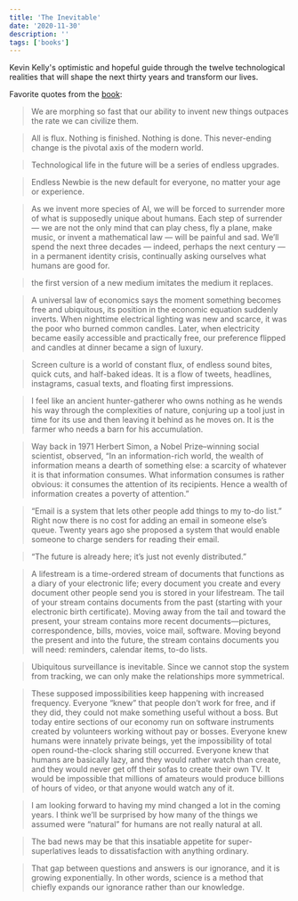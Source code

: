 ```yaml
---
title: 'The Inevitable'
date: '2020-11-30'
description: ''
tags: ['books']
---
```


Kevin Kelly's optimistic and hopeful guide through the twelve technological realities that will shape the next thirty years and transform our lives.

Favorite quotes from the [book](https://amzn.eu/9qVDRzt):

> We are morphing so fast that our ability to invent new things outpaces the rate we can civilize them.

> All is flux. Nothing is finished. Nothing is done. This never-ending change is the pivotal axis of the modern world.

> Technological life in the future will be a series of endless upgrades.

> Endless Newbie is the new default for everyone, no matter your age or experience.

> As we invent more species of AI, we will be forced to surrender more of what is supposedly unique about humans. Each step of surrender — we are not the only mind that can play chess, fly a plane, make music, or invent a mathematical law — will be painful and sad. We’ll spend the next three decades — indeed, perhaps the next century — in a permanent identity crisis, continually asking ourselves what humans are good for.

> the first version of a new medium imitates the medium it replaces.

> A universal law of economics says the moment something becomes free and ubiquitous, its position in the economic equation suddenly inverts. When nighttime electrical lighting was new and scarce, it was the poor who burned common candles. Later, when electricity became easily accessible and practically free, our preference flipped and candles at dinner became a sign of luxury.

> Screen culture is a world of constant flux, of endless sound bites, quick cuts, and half-baked ideas. It is a flow of tweets, headlines, instagrams, casual texts, and floating first impressions.

> I feel like an ancient hunter-gatherer who owns nothing as he wends his way through the complexities of nature, conjuring up a tool just in time for its use and then leaving it behind as he moves on. It is the farmer who needs a barn for his accumulation.

> Way back in 1971 Herbert Simon, a Nobel Prize–winning social scientist, observed, “In an information-rich world, the wealth of information means a dearth of something else: a scarcity of whatever it is that information consumes. What information consumes is rather obvious: it consumes the attention of its recipients. Hence a wealth of information creates a poverty of attention.”

> “Email is a system that lets other people add things to my to-do list.” Right now there is no cost for adding an email in someone else’s queue. Twenty years ago she proposed a system that would enable someone to charge senders for reading their email.

> “The future is already here; it’s just not evenly distributed.”

> A lifestream is a time-ordered stream of documents that functions as a diary of your electronic life; every document you create and every document other people send you is stored in your lifestream. The tail of your stream contains documents from the past (starting with your electronic birth certificate). Moving away from the tail and toward the present, your stream contains more recent documents—pictures, correspondence, bills, movies, voice mail, software. Moving beyond the present and into the future, the stream contains documents you will need: reminders, calendar items, to-do lists.

> Ubiquitous surveillance is inevitable. Since we cannot stop the system from tracking, we can only make the relationships more symmetrical.

> These supposed impossibilities keep happening with increased frequency. Everyone “knew” that people don’t work for free, and if they did, they could not make something useful without a boss. But today entire sections of our economy run on software instruments created by volunteers working without pay or bosses. Everyone knew humans were innately private beings, yet the impossibility of total open round-the-clock sharing still occurred. Everyone knew that humans are basically lazy, and they would rather watch than create, and they would never get off their sofas to create their own TV. It would be impossible that millions of amateurs would produce billions of hours of video, or that anyone would watch any of it.

> I am looking forward to having my mind changed a lot in the coming years. I think we’ll be surprised by how many of the things we assumed were “natural” for humans are not really natural at all.

> The bad news may be that this insatiable appetite for super-superlatives leads to dissatisfaction with anything ordinary.

> That gap between questions and answers is our ignorance, and it is growing exponentially. In other words, science is a method that chiefly expands our ignorance rather than our knowledge.

